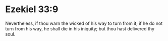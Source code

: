# Ezekiel 33:9

Nevertheless, if thou warn the wicked of his way to turn from it; if he do not turn from his way, he shall die in his iniquity; but thou hast delivered thy soul.